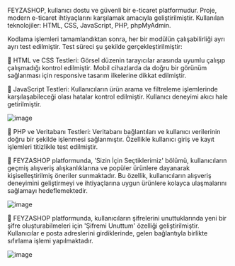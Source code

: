 FEYZASHOP, kullanıcı dostu ve güvenli bir e-ticaret platformudur.
Proje, modern e-ticaret ihtiyaçlarını karşılamak amacıyla geliştirilmiştir.
Kullanılan teknolojiler: HTML, CSS, JavaScript, PHP, phpMyAdmin.

Kodlama işlemleri tamamlandıktan sonra, her bir modülün çalışabilirliği ayrı ayrı 
test edilmiştir. Test süreci şu şekilde gerçekleştirilmiştir: 

 HTML ve CSS Testleri: Görsel düzenin tarayıcılar arasında uyumlu çalışıp 
çalışmadığı kontrol edilmiştir. Mobil cihazlarda da doğru bir görünüm sağlanması 
için responsive tasarım ilkelerine dikkat edilmiştir. 

 JavaScript Testleri: Kullanıcıların ürün arama ve filtreleme işlemlerinde 
karşılaşabileceği olası hatalar kontrol edilmiştir. Kullanıcı deneyimi akıcı hale 
getirilmiştir. 

![image](https://github.com/user-attachments/assets/ad35e624-2e53-4540-a699-e5f4436c38f5)

 PHP ve Veritabanı Testleri: Veritabanı bağlantıları ve kullanıcı verilerinin 
doğru bir şekilde işlenmesi sağlanmıştır. Özellikle kullanıcı giriş ve kayıt 
işlemleri titizlikle test edilmiştir. 

 FEYZASHOP platformunda, 'Sizin İçin Seçtiklerimiz' bölümü, kullanıcıların 
geçmiş alışveriş alışkanlıklarına ve popüler ürünlere dayanarak kişiselleştirilmiş 
öneriler sunmaktadır. Bu özellik, kullanıcıların alışveriş deneyimini geliştirmeyi 
ve ihtiyaçlarına uygun ürünlere kolayca ulaşmalarını sağlamayı hedeflemektedir. 

![image](https://github.com/user-attachments/assets/b6b849ec-a3fd-4987-8091-757391b56e4a)

 FEYZASHOP platformunda, kullanıcıların şifrelerini unuttuklarında yeni bir şifre 
oluşturabilmeleri için 'Şifremi Unuttum' özelliği geliştirilmiştir. Kullanıcılar e
posta adreslerini girdiklerinde, gelen bağlantıyla birlikte sıfırlama işlemi 
yapılmaktadır. 

![image](https://github.com/user-attachments/assets/9a294278-317a-4bb5-954d-70ad38899291)





